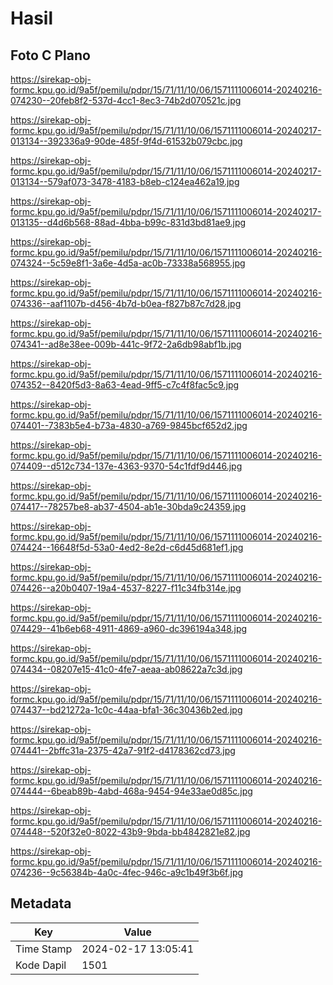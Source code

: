 # Hasil

## Foto C Plano

https://sirekap-obj-formc.kpu.go.id/9a5f/pemilu/pdpr/15/71/11/10/06/1571111006014-20240216-074230--20feb8f2-537d-4cc1-8ec3-74b2d070521c.jpg

https://sirekap-obj-formc.kpu.go.id/9a5f/pemilu/pdpr/15/71/11/10/06/1571111006014-20240217-013134--392336a9-90de-485f-9f4d-61532b079cbc.jpg

https://sirekap-obj-formc.kpu.go.id/9a5f/pemilu/pdpr/15/71/11/10/06/1571111006014-20240217-013134--579af073-3478-4183-b8eb-c124ea462a19.jpg

https://sirekap-obj-formc.kpu.go.id/9a5f/pemilu/pdpr/15/71/11/10/06/1571111006014-20240217-013135--d4d6b568-88ad-4bba-b99c-831d3bd81ae9.jpg

https://sirekap-obj-formc.kpu.go.id/9a5f/pemilu/pdpr/15/71/11/10/06/1571111006014-20240216-074324--5c59e8f1-3a6e-4d5a-ac0b-73338a568955.jpg

https://sirekap-obj-formc.kpu.go.id/9a5f/pemilu/pdpr/15/71/11/10/06/1571111006014-20240216-074336--aaf1107b-d456-4b7d-b0ea-f827b87c7d28.jpg

https://sirekap-obj-formc.kpu.go.id/9a5f/pemilu/pdpr/15/71/11/10/06/1571111006014-20240216-074341--ad8e38ee-009b-441c-9f72-2a6db98abf1b.jpg

https://sirekap-obj-formc.kpu.go.id/9a5f/pemilu/pdpr/15/71/11/10/06/1571111006014-20240216-074352--8420f5d3-8a63-4ead-9ff5-c7c4f8fac5c9.jpg

https://sirekap-obj-formc.kpu.go.id/9a5f/pemilu/pdpr/15/71/11/10/06/1571111006014-20240216-074401--7383b5e4-b73a-4830-a769-9845bcf652d2.jpg

https://sirekap-obj-formc.kpu.go.id/9a5f/pemilu/pdpr/15/71/11/10/06/1571111006014-20240216-074409--d512c734-137e-4363-9370-54c1fdf9d446.jpg

https://sirekap-obj-formc.kpu.go.id/9a5f/pemilu/pdpr/15/71/11/10/06/1571111006014-20240216-074417--78257be8-ab37-4504-ab1e-30bda9c24359.jpg

https://sirekap-obj-formc.kpu.go.id/9a5f/pemilu/pdpr/15/71/11/10/06/1571111006014-20240216-074424--16648f5d-53a0-4ed2-8e2d-c6d45d681ef1.jpg

https://sirekap-obj-formc.kpu.go.id/9a5f/pemilu/pdpr/15/71/11/10/06/1571111006014-20240216-074426--a20b0407-19a4-4537-8227-f11c34fb314e.jpg

https://sirekap-obj-formc.kpu.go.id/9a5f/pemilu/pdpr/15/71/11/10/06/1571111006014-20240216-074429--41b6eb68-4911-4869-a960-dc396194a348.jpg

https://sirekap-obj-formc.kpu.go.id/9a5f/pemilu/pdpr/15/71/11/10/06/1571111006014-20240216-074434--08207e15-41c0-4fe7-aeaa-ab08622a7c3d.jpg

https://sirekap-obj-formc.kpu.go.id/9a5f/pemilu/pdpr/15/71/11/10/06/1571111006014-20240216-074437--bd21272a-1c0c-44aa-bfa1-36c30436b2ed.jpg

https://sirekap-obj-formc.kpu.go.id/9a5f/pemilu/pdpr/15/71/11/10/06/1571111006014-20240216-074441--2bffc31a-2375-42a7-91f2-d4178362cd73.jpg

https://sirekap-obj-formc.kpu.go.id/9a5f/pemilu/pdpr/15/71/11/10/06/1571111006014-20240216-074444--6beab89b-4abd-468a-9454-94e33ae0d85c.jpg

https://sirekap-obj-formc.kpu.go.id/9a5f/pemilu/pdpr/15/71/11/10/06/1571111006014-20240216-074448--520f32e0-8022-43b9-9bda-bb4842821e82.jpg

https://sirekap-obj-formc.kpu.go.id/9a5f/pemilu/pdpr/15/71/11/10/06/1571111006014-20240216-074236--9c56384b-4a0c-4fec-946c-a9c1b49f3b6f.jpg


## Metadata

| Key        | Value               |
| ---------- | ------------------- |
| Time Stamp | 2024-02-17 13:05:41 |
| Kode Dapil | 1501                |



